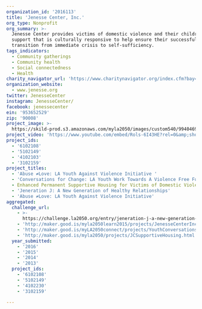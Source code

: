 ```yaml
---
organization_id: '2016113'
title: 'Jenesse Center, Inc.'
org_type: Nonprofit
org_summary: >-
  Jenesse Center provides victims of domestic violence and their children
  support that is culturally responsive to help ensure their successful
  transition from immediate crisis to self-sufficiency.
tags_indicators:
  - Community gatherings
  - Community health
  - Social connectedness
  - Health
charity_navigator_url: 'https://www.charitynavigator.org/index.cfm?bay=search.profile&ein=953652529'
organization_website:
  - www.jenesse.org
twitter: JenesseCenter
instagram: JenesseCenter/
facebook: jenessecenter
ein: '953652529'
zip: '90008'
project_image: >-
  https://skild-prod.s3.amazonaws.com/myla2050/images/custom540/9940469155741-team90.jpg
project_video: 'https://www.youtube.com/embed/Rols-6I43HE?rel=0&amp;showinfo=0'
project_ids:
  - '6102108'
  - '5102149'
  - '4102103'
  - '3102159'
project_titles:
  - 'Abuse ≠Love: LA Youth Against Violence Initiative '
  - 'Conversations for Change: LA Youth Work Towards A Violence Free Future'
  - Enhanced Permanent Supportive Housing for Victims of Domestic Violence
  - 'Jeneration J: A New Generation of Healthy Relationships'
  - 'Abuse ≠Love: LA Youth Against Violence Initiative'
aggregated:
  challenge_url:
    - >-
      https://challenge.la2050.org/entry/jeneration-j-a-new-generation-of-healthy-relationships
    - 'http://maker.good.is/myla2050learn2015/projects/JenesseCenterInc.html'
    - 'http://maker.good.is/myLA2050connect/projects/YouthConversations.html'
    - 'http://maker.good.is/myla2050/projects/JCSupportiveHousing.html'
  year_submitted:
    - '2016'
    - '2015'
    - '2014'
    - '2013'
  project_ids:
    - '6102108'
    - '5102149'
    - '4102230'
    - '3102159'

---
```

